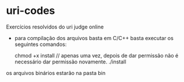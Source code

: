 # uri-codes
Exercícios resolvidos do uri judge online
- para compilação dos arquivos basta  em C/C++ basta executar os seguintes comandos:

	chmod +x install // apenas uma vez, depois de dar permissão não é necessário dar permissão novamente.
	./install
	
os arquivos binários estarão na pasta bin
